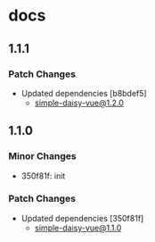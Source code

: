 # docs

## 1.1.1

### Patch Changes

- Updated dependencies [b8bdef5]
  - simple-daisy-vue@1.2.0

## 1.1.0

### Minor Changes

- 350f81f: init

### Patch Changes

- Updated dependencies [350f81f]
  - simple-daisy-vue@1.1.0
